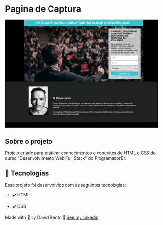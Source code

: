 # Pagina de Captura

<div align="center">
  <img src="./images/homepage.png" alt="demo-web">
</div>

## Sobre o projeto

<p>Projeto criado para praticar conhecimentos e conceitos de HTML e CSS do curso "Desenvolvimento Web Full Stack" do ProgramadorBr.</p>

## 🚀 Tecnologias

Esse projeto foi desenvolvido com as seguintes tecnologias:

- ✔️ HTML

- ✔️ CSS

Made with 💜 by David Bento 👋 [See my linkedin](https://www.linkedin.com/in/david-bento)
